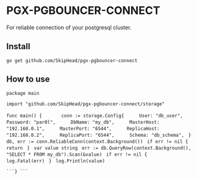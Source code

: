 # PGX-PGBOUNCER-CONNECT

For reliable connection of your postgresql cluster.

## Install

```go get github.com/SkipHead/pgx-pgbouncer-connect```

## How to use 

``` package main ```

```import "github.com/SkipHead/pgx-pgbouncer-connect/storage"```

```func main() {```
``` ```
```    	conn := storage.Config{```
```		User: "db_user",```
```		Password: "par0l",```
```		DbName: "my_db",```
```		MasterHost: "192.168.0.1",```
```		MasterPort: "6544",```
```		ReplicaHost: "192.168.0.2",```
```		ReplicaPort: "6544",```
```		Schema: "db_schema",```
```	}```
```	```
```	```
```	db, err := conn.ReliableConn(context.Background())```
```	if err != nil {```
```		return```
```	}```
```	var value string```
```	err := db.QueryRow(context.Background(), "SELECT * FROM my_db").Scan(&value)```
```	if err != nil {```
```		log.Fatal(err)```
```	}```
```	log.Println(value)```
```
```} ```